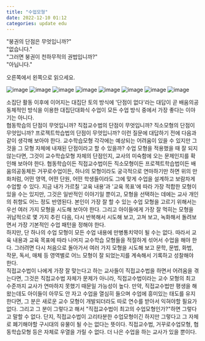 ```yaml
---
title: "수업모형"
date: 2022-12-10 01:12
categories: update edu
---
```


"붕권의 단점은 무엇입니까?"  
"없습니다."  
"그러면 붕권이 천하무적의 권법입니까?"  
"아닙니다."  

오른쪽에서 왼쪽으로 읽으세요.  

![image](http://zipnumsa.github.io/media/b/001.png)
![image](http://zipnumsa.github.io/media/b/002.png)
![image](http://zipnumsa.github.io/media/b/003.png)
![image](http://zipnumsa.github.io/media/b/004.png)
![image](http://zipnumsa.github.io/media/b/005.png)
![image](http://zipnumsa.github.io/media/b/006.png)
![image](http://zipnumsa.github.io/media/b/007.png)
![image](http://zipnumsa.github.io/media/b/008.png)

소집단 활동 이후에 이어지는 대집단 토의 방식에 '단점이 없다'라는 대답이 곧 배움의공동체적인 방식을 이용한 대집단대화식 수업이 모든 수업 방식 중에서 가장 좋다는 이야기는 아니다.  
협동학습의 단점이 무엇입니까? 직접교수법의 단점이 무엇입니까? 직소모형의 단점이 무엇입니까? 프로젝트학습법의 단점이 무엇입니까? 이런 질문에 대답하기 전에 다음과 같이 생각해 보아야 한다.   교수학습모형 각각에는 예상되는 어려움이 있을 수 있지만 그것을 그 모형 자체에 내재된 단점이라고 할 수 있을까? 수업 모형을 적용했을 때 잘 되지 않는다면, 그것이 교수학습모형 자체의 단점인지, 교사의 미숙함에 오는 문제인지를 확인해 보아야 한다. 협동학습이든 직접교수법이든 직소모형이든 프로젝트학습법이든 배움의공동체든 거꾸로수업이든, 하나의 모형이라도 궁극적으로 연마하기만 하면 위의 만화처럼, 어떤 영역, 어떤 단원, 어떤 학생들이라도 그에 맞게 수업을 설계하고 보람차게 수업할 수 있다. 지금 내가 가르칠 '교육 내용'과 '교육 목표'에 따라 가장 적합한 모형이 있을 수는 있지만, 그것은 일반적인 이야기일 뿐이고, 모형을 선택하는 데에는 교사 개인의 취향도 어느 정도 반영된다. 본인이 가장 잘 할 수 있는 수업 모형을 고르기 위해서는 우선 여러 가지 모형을 시도해 보아야 한다. 그리고 아이들에게 가장 잘 먹히는 모형을 귀납적으로 몇 가지 추린 다음, 다시 반복해서 시도해 보고, 고쳐 보고, 녹화해서 돌려보면서 가장 기본적인 수업 패턴을 정해야 한다.  
하지만, 단 하나의 수업 모형이 모든 수업 내용에 만병통치약이 될 수는 없다. 따라서 교육 내용과 교육 목표에 따라 나머지 교수학습 모형들을 적절하게 섞어서 수업을 해야 한다. 그러려면 다시 처음으로 돌아가서 여러 가지 모형을 시도해 보고 문학, 문법, 화법, 작문, 독서, 매체 등 영역별로 어느 모형이 잘 되었는지를 계속해서 기록하고 성찰해야 한다.  
직접교수법이 나에게 가장 잘 맞는다고 하는 교사들이 직접교수법을 하면서 어려움을 겪는다면, 그것은 직접교수법 자체가 문제가 아니라, 직접교수법이라는 교수 모형의 최고수준까지 교사가 연마하지 못했기 때문일 가능성이 높다. 만약, 직접교수법만 평생을 해 왔는데도 아이들이 아무도 안 자고 수업을 열심히 들으며 수업에 흥미있는 태도를 유지한다면, 그 분은 새로운 교수 모형이 개발되더라도 따로 연수를 받아서 익혀야할 필요가 없다. 그리고 그 분이 그렇다고 해서 "직접교수법이 최고의 수업모형인가?"하면 그렇다고 말할 수 없다. 단지, 직접교수법이 고리타분한 수업모형이긴 하지만 그렇다고 그 자체로 폐기해야할 구시대의 유물이 될 수는 없다는 뜻이다. 직접교수법, 거꾸로수업모형, 협동학습모형 등은 자체로 우열을 가릴 수 없다. 더 나은 수업을 하는 교사가 있을 뿐이다.  